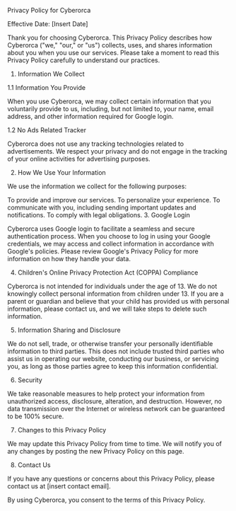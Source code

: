 Privacy Policy for Cyberorca

Effective Date: [Insert Date]

Thank you for choosing Cyberorca. This Privacy Policy describes how Cyberorca ("we," "our," or "us") collects, uses, and shares information about you when you use our services. Please take a moment to read this Privacy Policy carefully to understand our practices.

1. Information We Collect

1.1 Information You Provide

When you use Cyberorca, we may collect certain information that you voluntarily provide to us, including, but not limited to, your name, email address, and other information required for Google login.

1.2 No Ads Related Tracker

Cyberorca does not use any tracking technologies related to advertisements. We respect your privacy and do not engage in the tracking of your online activities for advertising purposes.

2. How We Use Your Information

We use the information we collect for the following purposes:

To provide and improve our services.
To personalize your experience.
To communicate with you, including sending important updates and notifications.
To comply with legal obligations.
3. Google Login

Cyberorca uses Google login to facilitate a seamless and secure authentication process. When you choose to log in using your Google credentials, we may access and collect information in accordance with Google's policies. Please review Google's Privacy Policy for more information on how they handle your data.

4. Children's Online Privacy Protection Act (COPPA) Compliance

Cyberorca is not intended for individuals under the age of 13. We do not knowingly collect personal information from children under 13. If you are a parent or guardian and believe that your child has provided us with personal information, please contact us, and we will take steps to delete such information.

5. Information Sharing and Disclosure

We do not sell, trade, or otherwise transfer your personally identifiable information to third parties. This does not include trusted third parties who assist us in operating our website, conducting our business, or servicing you, as long as those parties agree to keep this information confidential.

6. Security

We take reasonable measures to help protect your information from unauthorized access, disclosure, alteration, and destruction. However, no data transmission over the Internet or wireless network can be guaranteed to be 100% secure.

7. Changes to this Privacy Policy

We may update this Privacy Policy from time to time. We will notify you of any changes by posting the new Privacy Policy on this page.

8. Contact Us

If you have any questions or concerns about this Privacy Policy, please contact us at [insert contact email].

By using Cyberorca, you consent to the terms of this Privacy Policy.
